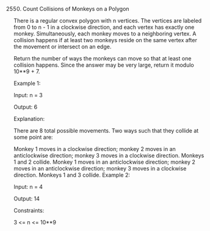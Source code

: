 2550. Count Collisions of Monkeys on a Polygon

There is a regular convex polygon with n vertices. The vertices are labeled from 0 to n - 1 in a clockwise direction, and each vertex has exactly one monkey.
Simultaneously, each monkey moves to a neighboring vertex. A collision happens if at least two monkeys reside on the same vertex after the movement or intersect on an edge.

Return the number of ways the monkeys can move so that at least one collision happens. Since the answer may be very large, return it modulo 10**9 + 7.

 

Example 1:

Input: n = 3

Output: 6

Explanation:

There are 8 total possible movements.
Two ways such that they collide at some point are:

Monkey 1 moves in a clockwise direction; monkey 2 moves in an anticlockwise direction; monkey 3 moves in a clockwise direction. Monkeys 1 and 2 collide.
Monkey 1 moves in an anticlockwise direction; monkey 2 moves in an anticlockwise direction; monkey 3 moves in a clockwise direction. Monkeys 1 and 3 collide.
Example 2:

Input: n = 4

Output: 14

 

Constraints:

3 <= n <= 10**9